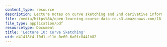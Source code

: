 ```yaml
---
content_type: resource
description: Lecture notes on curve sketching and 2nd derivative information.
file: /media/https%3A/open-learning-course-data-rc.s3.amazonaws.com/18-01-single-variable-calculus-fall-2006/d41418f410d1e11d0e606a0fc8441b82_lec10.pdf
file_type: application/pdf
resourcetype: Document
title: 'Lecture 10: Curve Sketching'
uid: d41418f4-10d1-e11d-0e60-6a0fc8441b82
---
```

